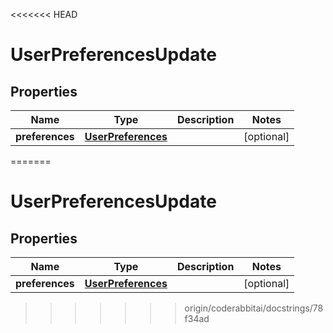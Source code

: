 <<<<<<< HEAD
# UserPreferencesUpdate

## Properties

| Name            | Type                                      | Description | Notes      |
|-----------------|-------------------------------------------|-------------|------------|
| **preferences** | [**UserPreferences**](UserPreferences.md) |             | [optional] |
=======


# UserPreferencesUpdate


## Properties

| Name | Type | Description | Notes |
|------------ | ------------- | ------------- | -------------|
|**preferences** | [**UserPreferences**](UserPreferences.md) |  |  [optional] |
>>>>>>> origin/coderabbitai/docstrings/78f34ad




